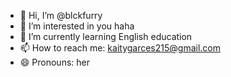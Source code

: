 - 👋 Hi, I’m @blckfurry
- 👀 I’m interested in you haha
- 🌱 I’m currently learning English education
- 📫 How to reach me: kaitygarces215@gmail.com
- 😄 Pronouns: her

<!---
blckfurry/blckfurry is a ✨ special ✨ repository because its `README.md` (this file) appears on your GitHub profile.
You can click the Preview link to take a look at your changes.
--->
